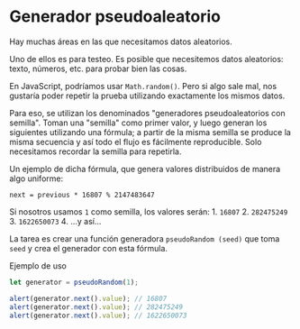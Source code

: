 # Generador pseudoaleatorio

Hay muchas áreas en las que necesitamos datos aleatorios.

Uno de ellos es para testeo. Es posible que necesitemos datos aleatorios: texto, números, etc. para probar bien las cosas.

En JavaScript, podríamos usar `Math.random()`. Pero si algo sale mal, nos gustaría poder repetir la prueba utilizando exactamente los mismos datos.

Para eso, se utilizan los denominados "generadores pseudoaleatorios con semilla". Toman una "semilla" como primer valor, y luego generan los siguientes utilizando una fórmula; a partir de la misma semilla se produce la misma secuencia y así todo el flujo es fácilmente reproducible. Solo necesitamos recordar la semilla para repetirla.

Un ejemplo de dicha fórmula, que genera valores distribuidos de manera algo uniforme:

```text
next = previous * 16807 % 2147483647
```

Si nosotros usamos `1` como semilla, los valores serán: 1. `16807` 2. `282475249` 3. `1622650073` 4. ...y así...

La tarea es crear una función generadora `pseudoRandom (seed)` que toma `seed` y crea el generador con esta fórmula.

Ejemplo de uso

```javascript
let generator = pseudoRandom(1);

alert(generator.next().value); // 16807
alert(generator.next().value); // 282475249
alert(generator.next().value); // 1622650073
```

